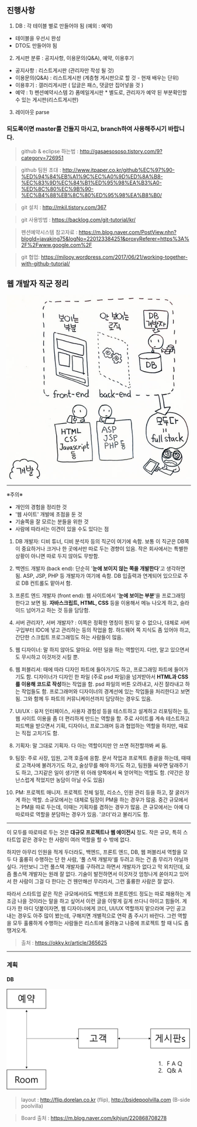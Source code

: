 ## 진행사항

1. DB : 각 테이블 별로 만들어야 됨 (예외 : 예약)
  - 테이블을 우선시 완성
  - DTO도 만들어야 됨
  
2. 게시판 분류 : 공지사항, 이용문의(Q&A), 예약, 이용후기
  - 공지사항 : 리스트게시판 (관리자만 작성 될 것)
  - 이용문의(Q&A) : 리스트게시판 (계층형 게시판으로 할 것 - 현재 배우는 단위) 
  - 이용후기 : 갤러리게시판 ( 답글은 패스, 댓글만 집어넣을 것 )
  - 예약 : 1) 펜션예약시스템 2) 폼메일게시판 * 별도로, 관리자가 예약 된 부분확인할 수 있는 게시판(리스트게시판)

3. 레이아웃 parse

### 되도록이면 master를 건들지 마시고, branch하여 사용해주시기 바랍니다.

> github & eclipse 하는법 : http://gasaesososo.tistory.com/9?category=726951

> github 팀원 초대 : http://www.itpaper.co.kr/github%EC%97%90-%ED%94%84%EB%A1%9C%EC%A0%9D%ED%8A%B8-%EC%83%9D%EC%84%B1%ED%95%98%EA%B3%A0-%ED%8C%80%EC%9B%90-%EC%B4%88%EB%8C%80%ED%95%98%EA%B8%B0/

> git 설치 : http://mkil.tistory.com/367

> git 사용방법 : https://backlog.com/git-tutorial/kr/

> 펜션예약시스템 참고자료 : https://m.blog.naver.com/PostView.nhn?blogId=javaking75&logNo=220123384251&proxyReferer=https%3A%2F%2Fwww.google.com%2F

> git 협업: https://milooy.wordpress.com/2017/06/21/working-together-with-github-tutorial/

## 웹 개발자 직군 정리
![직군](./temp_images/job_oragnization.jpg)
<hr>

  

※주의※

-   개인의 경험을 정리한 것
-   '웹 사이트' 개발에 초점을 둔 것
-   기술쪽을 잘 모르는 분들을 위한 것
-   사람에 따라서는 이견이 있을 수도 있다는 점

  

1.  DB 개발자: 디비 튜너, 디비 분석자 등의 직군이 여기에 속함. 보통 이 직군은 DB쪽이 중요하거나 크거나 한 곳에서만 따로 두는 경향이 있음. 작은 회사에서는 특별한 상황이 아니면 따로 두지 않아도 무방함.
2.  백엔드 개발자 (back end): 단순히 '**눈에 보이지 않는 쪽을 개발한다**'고 생각하면 됨. ASP, JSP, PHP 등 개발자가 여기에 속함. DB 입출력과 연계되어 있으므로 주로 DB 컨트롤도 맡아서 함.
3.  프론트 엔드 개발자 (front end): 웹 사이트에서 '**눈에 보이는 부분**'을 프로그래밍 한다고 보면 됨. **자바스크립트, HTML, CSS** 등을 이용해서 메뉴 나오게 하고, 슬라이드 넘어가고 하는 것 등을 담당함.
4.  서버 관리자?, 서버 개발자? : 이쪽은 정확한 명칭이 뭔지 알 수 없으나, 대체로 서버 구입부터 IDC에 넣고 관리하는 등의 작업을 함. 하드웨어 쪽 지식도 좀 있어야 하고, 간단한 스크립트 프로그래밍도 하는 사람들이 많음.  
    
5.  웹 디자이너: 말 하지 않아도 알아요. 어떤 일을 하는 역할인지. 다만, 알고 있으면서도 무시하고 이것저것 시킬 뿐.
6.  웹 퍼블리셔: 때에 따라 디자인 파트에 들아가기도 하고, 프로그래밍 파트에 들어가기도 함. 디자이너가 디자인 한 파일 (주로 psd 파일)을 넘겨받아서 **HTML과 CSS를 이용해 코드로 작성**하는 작업을 함. psd 파일의 버튼 오려내고, 사진 잘라내고 하는 작업들도 함. 프로그래머와 디자이너의 경계선에 있는 작업들을 처리한다고 보면 됨. 그와 함께 두 파트의 커뮤니케이션까지 담당하는 경우도 있음.
7.  UI/UX  : 유저 인터페이스, 사용자 경험성 등을 테스트하고 설계하고 리포팅하는 등, 웹 사이트 이용을 좀 더 편리하게 만드는 역할을 함. 주로 사이트를 계속 테스트하고 피드백을 받으면서 기획, 디자이너, 프로그래머 등과 협업하는 역할을 하지만, 때로는 직접 고치기도 함.  
    
8.  기획자: 말 그대로 기획자. 다 아는 역할이지만 안 쓰면 허전할까봐 써 둠.
9.  팀장: 주로 사장, 임원, 고객 호출에 응함. 문서 작업과 프로젝트 총괄을 하는데, 때때로 고객사에 불려가기도 하고, 술상무를 해야 하기도 하고, 팀원들 싸우면 달래주기도 하고, 그지같은 일이 생기면 위 아래 양쪽에서 욕 얻어먹는 역할도 함. (약간은 장난스럽게 적었지만 농담이 아닐 수도 있음)
10.  PM: 프로젝트 매니저. 프로젝트 전체 일정, 리소스, 인원 관리 등을 하고, 잘 굴러가게 하는 역할. 소규모에서는 대체로 팀장이 PM을 하는 경우가 많음. 중간 규모에서는 PM을 따로 두는데, 이때는 기획자를 겸하는 경우가 많음. 큰 규모에서는 아예 다 따로따로 역할을 분담하는 경우가 있음. '코더'라고 불리기도 함.

<hr>

이 모두를 따로따로 두는 것은 **대규모 프로젝트나 웹 에이전시** 정도. 작은 규모, 특히 스타트업 같은 경우는 한 사람이 여러 역할을 할 수 밖에 없다.

하지만 아무리 인원을 적게 두더라도, 백엔드, 프론트 엔드, DB, 웹 퍼블리셔 역할을 모두 다 훌륭히 수행하는 단 한 사람, '풀 스택 개발자'를 두려고 하는 건 좀 무리가 아닐까 싶다. 가만보니 그런 풀스택 개발자를 구하려고 하면서 개발자가 없다고 막 외치던데, 요즘 풀스택 개발자는 원래 잘 없다. 기술이 발전하면서 이것저것 엄청나게 쏟아지고 있어서 한 사람이 그걸 다 한다는 건 웬만해선 무리라서, 그런 훌륭한 사람은 잘 없다.  

따라서 스타트업 같은 작은 규모에서라도 백엔드와 프론트엔드 정도는 따로 채용하는 게 조금 나을 것이라는 말을 하고 싶어서 이런 글을 이렇게 길게 쓰다니 아이고 힘들어. 게다가 한 마디 덧붙이자면, 웹 디자이너에게 코더, UI/UX 역할까지 맡으라며 구인 공고 내는 경우도 아주 많이 봤는데, 구해지면 개별적으로 연락 좀 주시기 바란다. 그런 역할을 모두 훌륭하게 수행하는 사람들은 리스트에 올려놓고 나중에 프로젝트 할 때 나도 좀 땡겨오게.

> 출처 : https://okky.kr/article/365625

<hr>

### 계획

#### DB
![대략적임](./temp_images/DB.png)

> layout : http://flip.dorelan.co.kr (flip), http://bsidepoolvilla.com (B-side poolvilla)

> Board 출처 : https://m.blog.naver.com/kjhjun/220868708278


